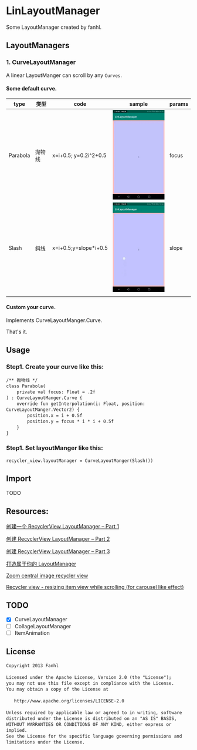 # LinLayoutManager

Some LayoutManager created by fanhl.

## LayoutManagers

### 1. CurveLayoutManager

A linear LayoutManger can scroll by any `Curves`.

#### Some default curve.

| type | 类型 | code | sample | params |
|---|---|---|---|---|
| Parabola | 抛物线 | x=i+0.5; y=0.2i^2+0.5 | ![](./graphics/parabola.gif)  | focus |
| Slash | 斜线 | x=i+0.5;y=slope*i+0.5 | ![](./graphics/slash.gif) | slope |
|   |   |   |   |   |

#### Custom your curve.

Implements CurveLayoutManger.Curve.

That's it.

## Usage

### Step1. Create your curve like this:

    /** 抛物线 */
    class Parabola(
        private val focus: Float = .2f
    ) : CurveLayoutManger.Curve {
        override fun getInterpolation(i: Float, position: CurveLayoutManger.Vector2) {
            position.x = i + 0.5f
            position.y = focus * i * i + 0.5f
        }
    }

### Step1. Set layoutManger like this:

    recycler_view.layoutManager = CurveLayoutManger(Slash())

## Import

TODO

## Resources:

 [创建一个 RecyclerView LayoutManager – Part 1](https://github.com/hehonghui/android-tech-frontier/blob/master/issue-9/%E5%88%9B%E5%BB%BA-RecyclerView-LayoutManager-Part-1.md)

[创建 RecyclerView LayoutManager – Part 2](https://github.com/hehonghui/android-tech-frontier/blob/master/issue-13/%E5%88%9B%E5%BB%BA-RecyclerView-LayoutManager-Part-2.md)

[创建 RecyclerView LayoutManager – Part 3](https://github.com/hehonghui/android-tech-frontier/blob/master/issue-13/%E5%88%9B%E5%BB%BA-RecyclerView-LayoutManager-Part-3.md)

[打造属于你的 LayoutManager](https://www.jianshu.com/p/08d998d047d8)

[Zoom central image recycler view](https://stackoverflow.com/questions/35309710/zoom-central-image-recycler-view/35311728#35311728)

[Recycler view - resizing item view while scrolling (for carousel like effect)](https://stackoverflow.com/questions/41307578/recycler-view-resizing-item-view-while-scrolling-for-carousel-like-effect)

## TODO

- [x] CurveLayoutManager
- [ ] CollageLayoutManager
- [ ] ItemAnimation

## License

    Copyright 2013 Fanhl

    Licensed under the Apache License, Version 2.0 (the "License");
    you may not use this file except in compliance with the License.
    You may obtain a copy of the License at

       http://www.apache.org/licenses/LICENSE-2.0

    Unless required by applicable law or agreed to in writing, software
    distributed under the License is distributed on an "AS IS" BASIS,
    WITHOUT WARRANTIES OR CONDITIONS OF ANY KIND, either express or implied.
    See the License for the specific language governing permissions and
    limitations under the License.